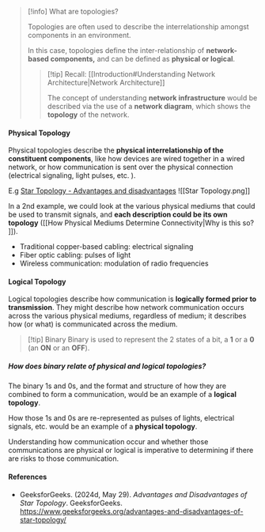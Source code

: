 >[!info] What are topologies?
>
>Topologies are often used to describe the interrelationship amongst components in an environment. 
>
>In this case, topologies define the inter-relationship of **network-based components,** and can be defined as **physical or logical**. 
>
>>[!tip] Recall: [[Introduction#Understanding Network Architecture|Network Architecture]]
>>
>>The concept of understanding **network infrastructure** would be described via the use of a **network diagram**, which shows the **topology** of the network.


#### Physical Topology

Physical topologies describe the **physical interrelationship of the constituent components**, like how devices are wired together in a wired network, or how communication is sent over the physical connection (electrical signaling, light pulses, etc. ).

E.g [Star Topology - Advantages and disadvantages](https://www.geeksforgeeks.org/advantages-and-disadvantages-of-star-topology/) 
![[Star Topology.png]]

In a 2nd example, we could look at the various physical mediums that could be used to transmit signals, and **each description could be its own topology** ([[How Physical Mediums Determine Connectivity|Why is this so? ]]).

-  Traditional copper-based cabling: electrical signaling
-  Fiber optic cabling: pulses of light
-  Wireless communication: modulation of radio frequencies


#### Logical Topology

Logical topologies describe how communication is **logically formed prior to transmission**. They might describe how network communication occurs across the various physical mediums, regardless of medium; it describes how (or what) is communicated across the medium. 


>[!tip] Binary
>Binary is used to represent the 2 states of a bit, a **1** or a **0** (an **ON** or an **OFF**). 

##### How does binary relate of physical and logical topologies?

The binary 1s and 0s, and the format and structure of how they are combined to form a communication, would be an example of a **logical topology**.

How those 1s and 0s are re-represented as pulses of lights, electrical signals, etc. would be an example of a **physical topology**.

Understanding how communication occur and whether those communications are physical or logical is imperative to determining if there are risks to those communication.

#### References
- GeeksforGeeks. (2024d, May 29). _Advantages and Disadvantages of Star Topology_. GeeksforGeeks. https://www.geeksforgeeks.org/advantages-and-disadvantages-of-star-topology/